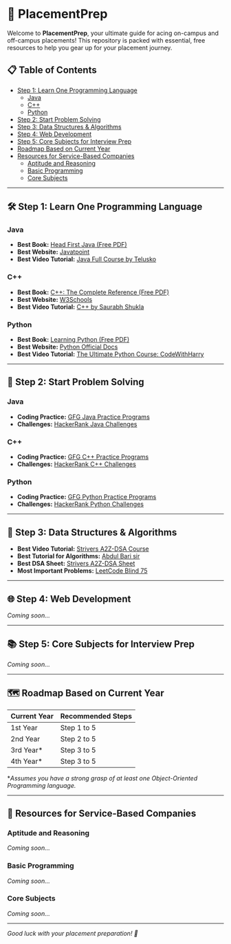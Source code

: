 # 🎯 PlacementPrep

Welcome to **PlacementPrep**, your ultimate guide for acing on-campus and off-campus placements! This repository is packed with essential, free resources to help you gear up for your placement journey.

## 📋 Table of Contents
- [Step 1: Learn One Programming Language](#-step-1-learn-one-programming-language)
  - [Java](#java)
  - [C++](#c)
  - [Python](#python)
- [Step 2: Start Problem Solving](#-step-2-start-problem-solving)
- [Step 3: Data Structures & Algorithms](#-step-3-data-structures--algorithms)
- [Step 4: Web Development](#-step-4-web-development)
- [Step 5: Core Subjects for Interview Prep](#-step-5-core-subjects-for-interview-prep)
- [Roadmap Based on Current Year](#-roadmap-based-on-current-year)
- [Resources for Service-Based Companies](#-resources-for-service-based-companies)
  - [Aptitude and Reasoning](#aptitude-and-reasoning)
  - [Basic Programming](#basic-programming)
  - [Core Subjects](#core-subjects)

---

## 🛠 Step 1: Learn One Programming Language

### Java
- **Best Book:** [Head First Java (Free PDF)](https://www.rcsdk12.org/cms/lib/NY01001156/Centricity/Domain/4951/Head_First_Java_Second_Edition.pdf)
- **Best Website:** [Javatpoint](https://www.javatpoint.com/java-tutorial)
- **Best Video Tutorial:** [Java Full Course by Telusko](https://www.youtube.com/playlist?list=PLsyeobzWxl7pe_IiTfNyr55kwJPWbgxB5)

### C++
- **Best Book:** [C++: The Complete Reference (Free PDF)](https://github.com/mytestatoz/Books/blob/master/C%2B%2B/C%2B%2B%20Complete%20Reference.pdf)
- **Best Website:** [W3Schools](https://www.w3schools.com/cpp/)
- **Best Video Tutorial:** [C++ by Saurabh Shukla](https://www.youtube.com/playlist?list=PLLYz8uHU480j37APNXBdPz7YzAi4XlQUF)

### Python
- **Best Book:** [Learning Python (Free PDF)](https://cfm.ehu.es/ricardo/docs/python/Learning_Python.pdf)
- **Best Website:** [Python Official Docs](https://docs.python.org/3/tutorial/index.html)
- **Best Video Tutorial:** [The Ultimate Python Course: CodeWithHarry](https://www.youtube.com/playlist?list=PLu0W_9lII9agwh1XjRt242xIpHhPT2llg)

---

## 🧠 Step 2: Start Problem Solving

### Java
- **Coding Practice:** [GFG Java Practice Programs](https://www.geeksforgeeks.org/java-exercises/)
- **Challenges:** [HackerRank Java Challenges](https://www.hackerrank.com/domains/java)

### C++
- **Coding Practice:** [GFG C++ Practice Programs](https://www.geeksforgeeks.org/cpp-exercises/)
- **Challenges:** [HackerRank C++ Challenges](https://www.hackerrank.com/domains/cpp)

### Python
- **Coding Practice:** [GFG Python Practice Programs](https://www.geeksforgeeks.org/python-programming-examples/)
- **Challenges:** [HackerRank Python Challenges](https://www.hackerrank.com/domains/python)

---

## 🧩 Step 3: Data Structures & Algorithms
- **Best Video Tutorial:** [Strivers A2Z-DSA Course](https://www.youtube.com/playlist?list=PLgUwDviBIf0oF6QL8m22w1hIDC1vJ_BHz)
- **Best Tutorial for Algorithms:** [Abdul Bari sir](https://www.youtube.com/playlist?list=PLDN4rrl48XKpZkf03iYFl-O29szjTrs_O)
- **Best DSA Sheet:** [Strivers A2Z-DSA Sheet](https://takeuforward.org/strivers-a2z-dsa-course/strivers-a2z-dsa-course-sheet-2)
- **Most Important Problems:** [LeetCode Blind 75](https://leetcode.com/discuss/general-discussion/460599/blind-75-leetcode-questions)

---

## 🌐 Step 4: Web Development
*Coming soon...*

---

## 📚 Step 5: Core Subjects for Interview Prep
*Coming soon...*

---

## 🗺 Roadmap Based on Current Year

| Current Year | Recommended Steps |
|--------------|------------------|
| 1st Year     | Step 1 to 5       |
| 2nd Year     | Step 2 to 5       |
| 3rd Year*    | Step 3 to 5       |
| 4th Year*    | Step 3 to 5       |

**Assumes you have a strong grasp of at least one Object-Oriented Programming language.*

---

## 💼 Resources for Service-Based Companies
### Aptitude and Reasoning
*Coming soon...*

### Basic Programming
*Coming soon...*

### Core Subjects
*Coming soon...*

---

*Good luck with your placement preparation! 🚀*
